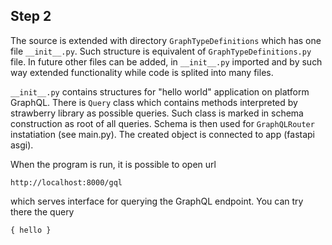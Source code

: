 ## Step 2
The source is extended with directory `GraphTypeDefinitions` which has one file `__init__.py`.
Such structure is equivalent of `GraphTypeDefinitions.py` file. 
In future other files can be added, in `__init__.py` imported and by such way extended functionality while code is splited into many files.

`__init__.py` contains structures for "hello world" application on platform GraphQL.
There is `Query` class which contains methods interpreted by strawberry library as possible queries.
Such class is marked in schema construction as root of all queries.
Schema is then used for `GraphQLRouter` instatiation (see main.py). The created object is connected to app (fastapi asgi).

When the program is run, it is possible to open url

`http://localhost:8000/gql`

which serves interface for querying the GraphQL endpoint.
You can try there the query

`{
  hello
}`